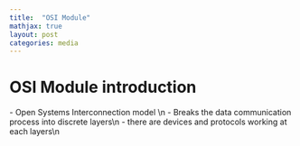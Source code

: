 ```yaml
---
title:  "OSI Module"
mathjax: true
layout: post
categories: media
---
```

<h1>OSI Module introduction</h1>
- Open Systems Interconnection model \n
- Breaks the data communication process into discrete layers\n
- there are devices and protocols working at each layers\n
